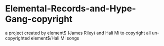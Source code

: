 # Elemental-Records-and-Hype-Gang-copyright
a project created by element$ (James Riley) and Hali Mi to copyright all un-copyrighted element$/Hali Mi songs
